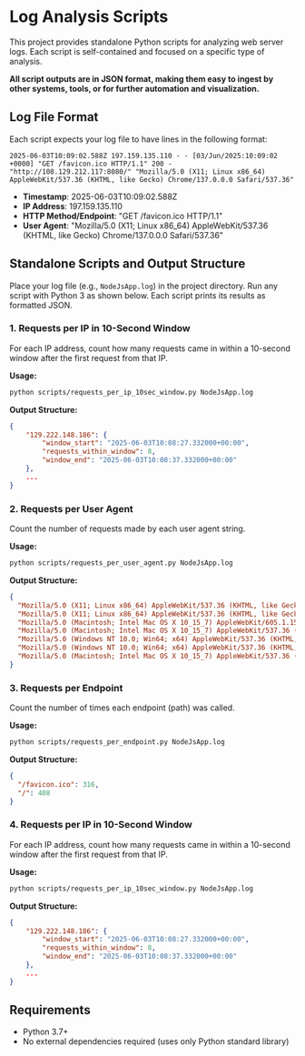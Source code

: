 # Log Analysis Scripts

This project provides standalone Python scripts for analyzing web server logs. Each script is self-contained and focused on a specific type of analysis.

**All script outputs are in JSON format, making them easy to ingest by other systems, tools, or for further automation and visualization.**

## Log File Format

Each script expects your log file to have lines in the following format:

```
2025-06-03T10:09:02.588Z 197.159.135.110 - - [03/Jun/2025:10:09:02 +0000] "GET /favicon.ico HTTP/1.1" 200 - "http://108.129.212.117:8080/" "Mozilla/5.0 (X11; Linux x86_64) AppleWebKit/537.36 (KHTML, like Gecko) Chrome/137.0.0.0 Safari/537.36"
```

- **Timestamp**: 2025-06-03T10:09:02.588Z
- **IP Address**: 197.159.135.110
- **HTTP Method/Endpoint**: "GET /favicon.ico HTTP/1.1"
- **User Agent**: "Mozilla/5.0 (X11; Linux x86_64) AppleWebKit/537.36 (KHTML, like Gecko) Chrome/137.0.0.0 Safari/537.36"

## Standalone Scripts and Output Structure

Place your log file (e.g., `NodeJsApp.log`) in the project directory. Run any script with Python 3 as shown below. Each script prints its results as formatted JSON.

### 1. Requests per IP in 10-Second Window

For each IP address, count how many requests came in within a 10-second window after the first request from that IP.

**Usage:**

```bash
python scripts/requests_per_ip_10sec_window.py NodeJsApp.log
```

**Output Structure:**

```json
{
    "129.222.148.186": {
        "window_start": "2025-06-03T10:08:27.332000+00:00",
        "requests_within_window": 8,
        "window_end": "2025-06-03T10:08:37.332000+00:00"
    },
    ...
}
```

### 2. Requests per User Agent

Count the number of requests made by each user agent string.

**Usage:**

```bash
python scripts/requests_per_user_agent.py NodeJsApp.log
```

**Output Structure:**

```json
{
  "Mozilla/5.0 (X11; Linux x86_64) AppleWebKit/537.36 (KHTML, like Gecko) Chrome/137.0.0.0 Safari/537.36": 427,
  "Mozilla/5.0 (X11; Linux x86_64) AppleWebKit/537.36 (KHTML, like Gecko) Chrome/136.0.0.0 Safari/537.36": 133,
  "Mozilla/5.0 (Macintosh; Intel Mac OS X 10_15_7) AppleWebKit/605.1.15 (KHTML, like Gecko) Version/18.5 Safari/605.1.15": 84,
  "Mozilla/5.0 (Macintosh; Intel Mac OS X 10_15_7) AppleWebKit/537.36 (KHTML, like Gecko) Chrome/136.0.0.0 Safari/537.36": 42,
  "Mozilla/5.0 (Windows NT 10.0; Win64; x64) AppleWebKit/537.36 (KHTML, like Gecko) Chrome/137.0.0.0 Safari/537.36": 21,
  "Mozilla/5.0 (Windows NT 10.0; Win64; x64) AppleWebKit/537.36 (KHTML, like Gecko) Chrome/136.0.0.0 Safari/537.36": 6,
  "Mozilla/5.0 (Macintosh; Intel Mac OS X 10_15_7) AppleWebKit/537.36 (KHTML, like Gecko) Chrome/137.0.0.0 Safari/537.36": 11
}
```

### 3. Requests per Endpoint

Count the number of times each endpoint (path) was called.

**Usage:**

```bash
python scripts/requests_per_endpoint.py NodeJsApp.log
```

**Output Structure:**

```json
{
  "/favicon.ico": 316,
  "/": 408
}
```

### 4. Requests per IP in 10-Second Window

For each IP address, count how many requests came in within a 10-second window after the first request from that IP.

**Usage:**

```bash
python scripts/requests_per_ip_10sec_window.py NodeJsApp.log
```

**Output Structure:**

```json
{
    "129.222.148.186": {
        "window_start": "2025-06-03T10:08:27.332000+00:00",
        "requests_within_window": 8,
        "window_end": "2025-06-03T10:08:37.332000+00:00"
    },
    ...
}
```

## Requirements

- Python 3.7+
- No external dependencies required (uses only Python standard library)
